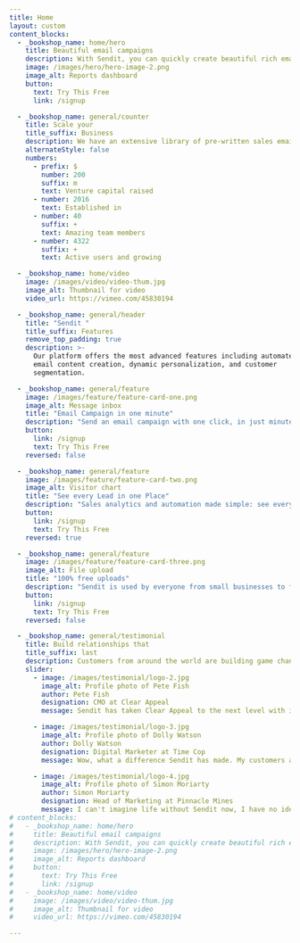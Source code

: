 ```yaml
---
title: Home
layout: custom
content_blocks:
  - _bookshop_name: home/hero
    title: Beautiful email campaigns
    description: With Sendit, you can quickly create beautiful rich emails that capture a reader's attention, engage them, and convert them into customers.
    image: /images/hero/hero-image-2.png
    image_alt: Reports dashboard
    button:
      text: Try This Free
      link: /signup

  - _bookshop_name: general/counter
    title: Scale your
    title_suffix: Business
    description: We have an extensive library of pre-written sales emails, proven marketing templates, and more to get you started on your next project.
    alternateStyle: false
    numbers:
      - prefix: $
        number: 200
        suffix: m
        text: Venture capital raised
      - number: 2016
        text: Established in
      - number: 40
        suffix: +
        text: Amazing team members
      - number: 4322
        suffix: +
        text: Active users and growing

  - _bookshop_name: home/video
    image: /images/video/video-thum.jpg
    image_alt: Thumbnail for video
    video_url: https://vimeo.com/45830194

  - _bookshop_name: general/header
    title: "Sendit "
    title_suffix: Features
    remove_top_padding: true
    description: >-
      Our platform offers the most advanced features including automated
      email content creation, dynamic personalization, and customer
      segmentation.

  - _bookshop_name: general/feature
    image: /images/feature/feature-card-one.png
    image_alt: Message inbox
    title: "Email Campaign in one minute"
    description: "Send an email campaign with one click, in just minutes. Automate your emails and content, while keeping the human touch."
    button:
      link: /signup
      text: Try This Free
    reversed: false

  - _bookshop_name: general/feature
    image: /images/feature/feature-card-two.png
    image_alt: Visitor chart
    title: "See every Lead in one Place"
    description: "Sales analytics and automation made simple: see every sales lead in one place, regardless of where it came from."
    button:
      link: /signup
      text: Try This Free
    reversed: true

  - _bookshop_name: general/feature
    image: /images/feature/feature-card-three.png
    image_alt: File upload
    title: "100% free uploads"
    description: "Sendit is used by everyone from small businesses to fortune 500 companies. Browse our collection of email marketing templates and start sending beautiful emails in minutes."
    button:
      link: /signup
      text: Try This Free
    reversed: false

  - _bookshop_name: general/testimonial
    title: Build relationships that
    title_suffix: last
    description: Customers from around the world are building game changing email marketing campaigns.
    slider:
      - image: /images/testimonial/logo-2.jpg
        image_alt: Profile photo of Pete Fish
        author: Pete Fish
        designation: CMO at Clear Appeal
        message: Sendit has taken Clear Appeal to the next level with it's beautiful targetted email campaigns.

      - image: /images/testimonial/logo-3.jpg
        image_alt: Profile photo of Dolly Watson
        author: Dolly Watson
        designation: Digital Marketer at Time Cop
        message: Wow, what a difference Sendit has made. My customers are more engaged than ever.

      - image: /images/testimonial/logo-4.jpg
        image_alt: Profile photo of Simon Moriarty
        author: Simon Moriarty
        designation: Head of Marketing at Pinnacle Mines
        message: I can't imagine life without Sendit now, I have no idea how we were surviving before.
# content_blocks:
#   - _bookshop_name: home/hero
#     title: Beautiful email campaigns
#     description: With Sendit, you can quickly create beautiful rich emails that capture a reader's attention, engage them, and convert them into customers.
#     image: /images/hero/hero-image-2.png
#     image_alt: Reports dashboard
#     button:
#       text: Try This Free
#       link: /signup
#   - _bookshop_name: home/video
#     image: /images/video/video-thum.jpg
#     image_alt: Thumbnail for video
#     video_url: https://vimeo.com/45830194

---
```

